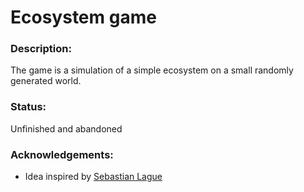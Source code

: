 # Ecosystem game

### Description:
The game is a simulation of a simple ecosystem on a small randomly generated world.

### Status:
Unfinished and abandoned

### Acknowledgements:
- Idea inspired by [Sebastian Lague](https://www.youtube.com/watch?v=r_It_X7v-1E&ab_channel=SebastianLague)
